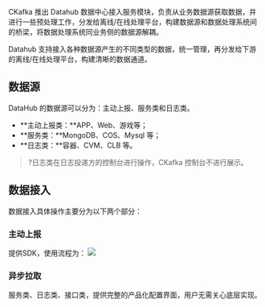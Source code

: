 CKafka 推出 Datahub 数据中心接入服务模块，负责从业务数据源获取数据，并进行一些预处理工作，分发给离线/在线处理平台，构建数据源和数据处理系统间的桥梁，将数据处理系统同业务侧的数据源解耦。

Datahub 支持接入各种数据源产生的不同类型的数据，统一管理，再分发给下游的离线/在线处理平台，构建清晰的数据通道。

## 数据源

DataHub 的数据源可以分为：主动上报、服务类和日志类。

- **主动上报类：**APP、Web、游戏等；
- **服务类：**MongoDB、COS、Mysql 等；
- **日志类：**容器、CVM、CLB 等。

> ?日志类在日志投递方的控制台进行操作，CKafka 控制台不进行展示。



## 数据接入

数据接入具体操作主要分为以下两个部分：

### 主动上报
提供SDK，使用流程为：
![](https://qcloudimg.tencent-cloud.cn/raw/dc408569c36ad537493635785b5309b5.png)
### 异步拉取
服务类、日志类、接口类，提供完整的产品化配置界面，用户无需关心底层实现。
